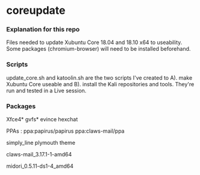 # coreupdate
<h3>Explanation for this repo</h3>
<p>Files needed to update Xubuntu Core 18.04 and 18.10 x64 to useability. Some packages (chromium-browser) will need to be installed beforehand.</p>
<h3>Scripts</h3>
<p>update_core.sh and katoolin.sh are the two scripts I've created to A). make Xubuntu Core useable and B). install the Kali repositories and tools. They're run and tested in a Live session.</P>
<h3>Packages</h3>
<p>Xfce4* gvfs* evince hexchat</p>
<p>PPAs : ppa:papirus/papirus ppa:claws-mail/ppa</p>
<p>simply_line plymouth theme</p>
<p>claws-mail_3.17.1-1-amd64</p>
<p>midori_0.5.11-ds1-4_amd64</p>

